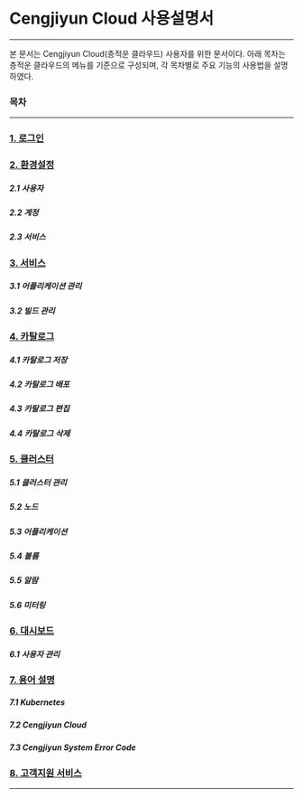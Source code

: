 # Cengjiyun Cloud 사용설명서

---

본 문서는 Cengjiyun Cloud\(층적운 클라우드\) 사용자를 위한 문서이다. 아래 목차는 층적운 클라우드의 메뉴를 기준으로 구성되며, 각 목차별로 주요 기능의 사용법을 설명하였다.

### 목차

---

### [1. 로그인](/b85c-adf8-c778.md)

### [2. 환경설정](/d658-acbd-c124-c815.md)

##### 2.1 사용자

##### 2.2 계정

##### 2.3 서비스

### [3. 서비스](/c11c-be44-c2a4.md)

##### 3.1 어플리케이션 관리

##### 3.2 빌드 관리

### [4. 카탈로그](/catalog/catalog.md)

##### 4.1 카탈로그 저장

##### 4.2 카탈로그 배포

##### 4.3 카탈로그 편집

##### 4.4 카탈로그 삭제

### [5. 클러스터](/c11c-be44-c2a4/c5b4-d50c-b9ac-cf00-c774-c158-b9f5/d074-b7ec-c2a4-d130-bbf8-d130-b9c1.md)

##### 5.1 클러스터 관리

##### 5.2 노드

##### 5.3 어플리케이션

##### 5.4 볼륨

##### 5.5 알람

##### 5.6 미터링

### [6. 대시보드](/dashboard/b300-c2dc-bcf4-b4dc.md)

##### 6.1 사용자 관리

### [7. 용어 설명](/c6a9-c5b4-c815-b9ac.md)

##### 7.1 Kubernetes

##### 7.2 Cengjiyun Cloud

##### 7.3 Cengjiyun System Error Code

### [8. 고객지원 서비스](/ace0-ac1d-c9c0-c6d0-c11c-be44-c2a4.md)

---



